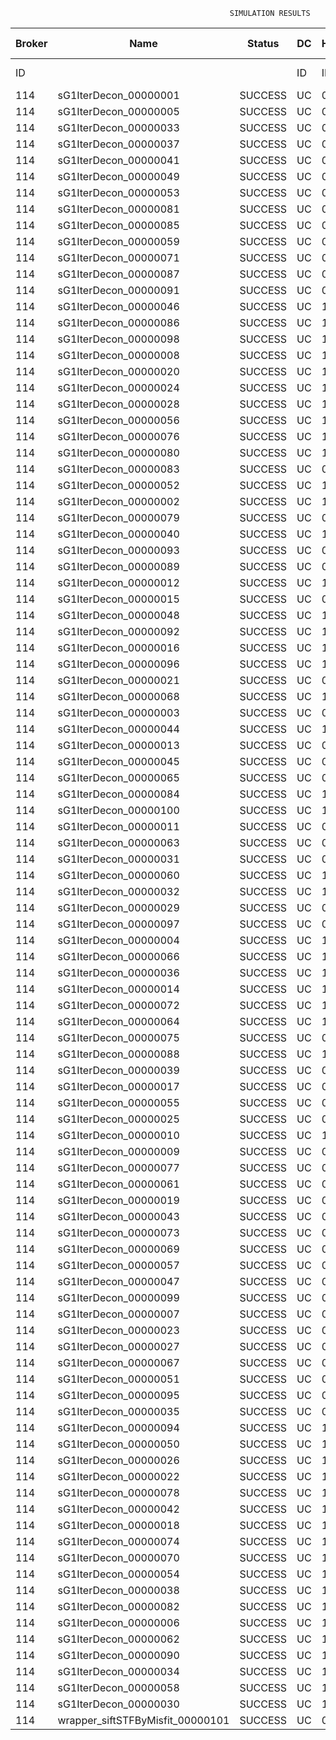 

                                                     SIMULATION RESULTS

|Broker|         Name         | Status|  DC  |Host|Host PEs |VM|   VM PEs|   VM MIPS|ActivityLen|StartTime|FinishTime|ExecTime
|------|----------------------|-------|------|----|---------|--|---------|----------|-----------|---------|----------|--------
|    ID|                      |       |    ID|  ID|CPU cores|ID|CPU cores|        MI|         MI|  Seconds|   Seconds| Seconds
|   114| sG1IterDecon_00000001|SUCCESS|    UC|   0|       12|456|        2|    1000.0|      56150| 133340.0|  134043.1|   703.1
|   114| sG1IterDecon_00000005|SUCCESS|    UC|   0|       12|456|        2|    1000.0|      56150| 133340.0|  134043.1|   703.1
|   114| sG1IterDecon_00000033|SUCCESS|    UC|   0|       12|456|        2|    1000.0|      56150| 133340.0|  134043.1|   703.1
|   114| sG1IterDecon_00000037|SUCCESS|    UC|   0|       12|456|        2|    1000.0|      56150| 133340.0|  134043.1|   703.1
|   114| sG1IterDecon_00000041|SUCCESS|    UC|   0|       12|456|        2|    1000.0|      56150| 133340.0|  134043.1|   703.1
|   114| sG1IterDecon_00000049|SUCCESS|    UC|   0|       12|456|        2|    1000.0|      56150| 133340.0|  134043.1|   703.1
|   114| sG1IterDecon_00000053|SUCCESS|    UC|   0|       12|456|        2|    1000.0|      56150| 133340.0|  134043.1|   703.1
|   114| sG1IterDecon_00000081|SUCCESS|    UC|   0|       12|456|        2|    1000.0|      56150| 133340.0|  134043.1|   703.1
|   114| sG1IterDecon_00000085|SUCCESS|    UC|   0|       12|456|        2|    1000.0|      56150| 133340.0|  134043.1|   703.1
|   114| sG1IterDecon_00000059|SUCCESS|    UC|   0|       12|458|        2|    1000.0|      56150| 133340.0|  134043.1|   703.1
|   114| sG1IterDecon_00000071|SUCCESS|    UC|   0|       12|458|        2|    1000.0|      56150| 133340.0|  134043.1|   703.1
|   114| sG1IterDecon_00000087|SUCCESS|    UC|   0|       12|458|        2|    1000.0|      56150| 133340.0|  134043.1|   703.1
|   114| sG1IterDecon_00000091|SUCCESS|    UC|   0|       12|458|        2|    1000.0|      56150| 133340.0|  134043.1|   703.1
|   114| sG1IterDecon_00000046|SUCCESS|    UC|   1|       12|457|        2|    1000.0|      56150| 133340.0|  134043.1|   703.1
|   114| sG1IterDecon_00000086|SUCCESS|    UC|   1|       12|457|        2|    1000.0|      56150| 133340.0|  134043.1|   703.1
|   114| sG1IterDecon_00000098|SUCCESS|    UC|   1|       12|457|        2|    1000.0|      56150| 133340.0|  134043.1|   703.1
|   114| sG1IterDecon_00000008|SUCCESS|    UC|   1|       12|459|        2|    1000.0|      56150| 133340.0|  134043.1|   703.1
|   114| sG1IterDecon_00000020|SUCCESS|    UC|   1|       12|459|        2|    1000.0|      56150| 133340.0|  134043.1|   703.1
|   114| sG1IterDecon_00000024|SUCCESS|    UC|   1|       12|459|        2|    1000.0|      56150| 133340.0|  134043.1|   703.1
|   114| sG1IterDecon_00000028|SUCCESS|    UC|   1|       12|459|        2|    1000.0|      56150| 133340.0|  134043.1|   703.1
|   114| sG1IterDecon_00000056|SUCCESS|    UC|   1|       12|459|        2|    1000.0|      56150| 133340.0|  134043.1|   703.1
|   114| sG1IterDecon_00000076|SUCCESS|    UC|   1|       12|459|        2|    1000.0|      56150| 133340.0|  134043.1|   703.1
|   114| sG1IterDecon_00000080|SUCCESS|    UC|   1|       12|459|        2|    1000.0|      56150| 133340.0|  134043.1|   703.1
|   114| sG1IterDecon_00000083|SUCCESS|    UC|   0|       12|458|        2|    1000.0|      59381| 133340.0|  134077.2|   737.2
|   114| sG1IterDecon_00000052|SUCCESS|    UC|   1|       12|459|        2|    1000.0|      61375| 133340.0|  134090.3|   750.3
|   114| sG1IterDecon_00000002|SUCCESS|    UC|   1|       12|457|        2|    1000.0|      60450| 133340.0|  134091.1|   751.1
|   114| sG1IterDecon_00000079|SUCCESS|    UC|   0|       12|458|        2|    1000.0|      83667| 133340.0|  134320.6|   980.6
|   114| sG1IterDecon_00000040|SUCCESS|    UC|   1|       12|459|        2|    1000.0|      91200| 133340.0|  134345.6|  1005.6
|   114| sG1IterDecon_00000093|SUCCESS|    UC|   0|       12|456|        2|    1000.0|      96311| 133340.0|  134364.9|  1024.9
|   114| sG1IterDecon_00000089|SUCCESS|    UC|   0|       12|456|        2|    1000.0|     115702| 133340.0|  134510.8|  1170.8
|   114| sG1IterDecon_00000012|SUCCESS|    UC|   1|       12|459|        2|    1000.0|     117306| 133340.0|  134554.6|  1214.6
|   114| sG1IterDecon_00000015|SUCCESS|    UC|   0|       12|458|        2|    1000.0|     115126| 133340.0|  134620.4|  1280.5
|   114| sG1IterDecon_00000048|SUCCESS|    UC|   1|       12|459|        2|    1000.0|     131219| 133340.0|  134659.5|  1319.5
|   114| sG1IterDecon_00000092|SUCCESS|    UC|   1|       12|459|        2|    1000.0|     135995| 133340.0|  134693.1|  1353.2
|   114| sG1IterDecon_00000016|SUCCESS|    UC|   1|       12|459|        2|    1000.0|     144034| 133340.0|  134745.7|  1405.7
|   114| sG1IterDecon_00000096|SUCCESS|    UC|   1|       12|459|        2|    1000.0|     146964| 133340.0|  134763.4|  1423.4
|   114| sG1IterDecon_00000021|SUCCESS|    UC|   0|       12|456|        2|    1000.0|     156382| 133340.0|  134797.6|  1457.6
|   114| sG1IterDecon_00000068|SUCCESS|    UC|   1|       12|459|        2|    1000.0|     162933| 133340.0|  134851.7|  1511.8
|   114| sG1IterDecon_00000003|SUCCESS|    UC|   0|       12|458|        2|    1000.0|     143490| 133340.0|  134876.3|  1536.3
|   114| sG1IterDecon_00000044|SUCCESS|    UC|   1|       12|459|        2|    1000.0|     168756| 133340.0|  134880.9|  1540.9
|   114| sG1IterDecon_00000013|SUCCESS|    UC|   0|       12|456|        2|    1000.0|     173487| 133340.0|  134909.5|  1569.6
|   114| sG1IterDecon_00000045|SUCCESS|    UC|   0|       12|456|        2|    1000.0|     193935| 133340.0|  135032.8|  1692.8
|   114| sG1IterDecon_00000065|SUCCESS|    UC|   0|       12|456|        2|    1000.0|     195345| 133340.0|  135040.6|  1700.7
|   114| sG1IterDecon_00000084|SUCCESS|    UC|   1|       12|459|        2|    1000.0|     231134| 133340.0|  135162.0|  1822.0
|   114| sG1IterDecon_00000100|SUCCESS|    UC|   1|       12|459|        2|    1000.0|     237950| 133340.0|  135189.3|  1849.3
|   114| sG1IterDecon_00000011|SUCCESS|    UC|   0|       12|458|        2|    1000.0|     182930| 133340.0|  135214.0|  1874.0
|   114| sG1IterDecon_00000063|SUCCESS|    UC|   0|       12|458|        2|    1000.0|     188230| 133340.0|  135256.4|  1916.4
|   114| sG1IterDecon_00000031|SUCCESS|    UC|   0|       12|458|        2|    1000.0|     190673| 133340.0|  135274.9|  1934.9
|   114| sG1IterDecon_00000060|SUCCESS|    UC|   1|       12|459|        2|    1000.0|     265578| 133340.0|  135286.3|  1946.4
|   114| sG1IterDecon_00000032|SUCCESS|    UC|   1|       12|459|        2|    1000.0|     270491| 133340.0|  135301.1|  1961.1
|   114| sG1IterDecon_00000029|SUCCESS|    UC|   0|       12|456|        2|    1000.0|     252025| 133340.0|  135324.4|  1984.4
|   114| sG1IterDecon_00000097|SUCCESS|    UC|   0|       12|456|        2|    1000.0|     274532| 133340.0|  135425.8|  2085.9
|   114| sG1IterDecon_00000004|SUCCESS|    UC|   1|       12|459|        2|    1000.0|     334964| 133340.0|  135462.4|  2122.4
|   114| sG1IterDecon_00000066|SUCCESS|    UC|   1|       12|457|        2|    1000.0|     190704| 133340.0|  135464.1|  2124.1
|   114| sG1IterDecon_00000036|SUCCESS|    UC|   1|       12|459|        2|    1000.0|     337139| 133340.0|  135466.7|  2126.7
|   114| sG1IterDecon_00000014|SUCCESS|    UC|   1|       12|457|        2|    1000.0|     197394| 133340.0|  135531.0|  2191.0
|   114| sG1IterDecon_00000072|SUCCESS|    UC|   1|       12|459|        2|    1000.0|     387256| 133340.0|  135542.0|  2202.1
|   114| sG1IterDecon_00000064|SUCCESS|    UC|   1|       12|459|        2|    1000.0|     394582| 133340.0|  135549.4|  2209.4
|   114| sG1IterDecon_00000075|SUCCESS|    UC|   0|       12|458|        2|    1000.0|     234888| 133340.0|  135586.6|  2246.6
|   114| sG1IterDecon_00000088|SUCCESS|    UC|   1|       12|459|        2|    1000.0|     467079| 133340.0|  135621.9|  2281.9
|   114| sG1IterDecon_00000039|SUCCESS|    UC|   0|       12|458|        2|    1000.0|     244204| 133340.0|  135647.6|  2307.6
|   114| sG1IterDecon_00000017|SUCCESS|    UC|   0|       12|456|        2|    1000.0|     341331| 133340.0|  135693.1|  2353.1
|   114| sG1IterDecon_00000055|SUCCESS|    UC|   0|       12|458|        2|    1000.0|     255737| 133340.0|  135717.1|  2377.1
|   114| sG1IterDecon_00000025|SUCCESS|    UC|   0|       12|456|        2|    1000.0|     358800| 133340.0|  135754.5|  2414.5
|   114| sG1IterDecon_00000010|SUCCESS|    UC|   1|       12|457|        2|    1000.0|     225339| 133340.0|  135797.6|  2457.7
|   114| sG1IterDecon_00000009|SUCCESS|    UC|   0|       12|456|        2|    1000.0|     391043| 133340.0|  135851.4|  2511.4
|   114| sG1IterDecon_00000077|SUCCESS|    UC|   0|       12|456|        2|    1000.0|     424669| 133340.0|  135935.5|  2595.5
|   114| sG1IterDecon_00000061|SUCCESS|    UC|   0|       12|456|        2|    1000.0|     449668| 133340.0|  135985.4|  2645.5
|   114| sG1IterDecon_00000019|SUCCESS|    UC|   0|       12|458|        2|    1000.0|     310565| 133340.0|  136020.3|  2680.3
|   114| sG1IterDecon_00000043|SUCCESS|    UC|   0|       12|458|        2|    1000.0|     315524| 133340.0|  136045.0|  2705.1
|   114| sG1IterDecon_00000073|SUCCESS|    UC|   0|       12|456|        2|    1000.0|     514833| 133340.0|  136083.4|  2743.4
|   114| sG1IterDecon_00000069|SUCCESS|    UC|   0|       12|456|        2|    1000.0|     517533| 133340.0|  136086.0|  2746.0
|   114| sG1IterDecon_00000057|SUCCESS|    UC|   0|       12|456|        2|    1000.0|     548071| 133340.0|  136116.7|  2776.7
|   114| sG1IterDecon_00000047|SUCCESS|    UC|   0|       12|458|        2|    1000.0|     378587| 133340.0|  136329.3|  2989.4
|   114| sG1IterDecon_00000099|SUCCESS|    UC|   0|       12|458|        2|    1000.0|     388369| 133340.0|  136368.4|  3028.5
|   114| sG1IterDecon_00000007|SUCCESS|    UC|   0|       12|458|        2|    1000.0|     417184| 133340.0|  136469.6|  3129.6
|   114| sG1IterDecon_00000023|SUCCESS|    UC|   0|       12|458|        2|    1000.0|     440432| 133340.0|  136539.5|  3199.5
|   114| sG1IterDecon_00000027|SUCCESS|    UC|   0|       12|458|        2|    1000.0|     452997| 133340.0|  136570.9|  3231.0
|   114| sG1IterDecon_00000067|SUCCESS|    UC|   0|       12|458|        2|    1000.0|     473732| 133340.0|  136612.4|  3272.4
|   114| sG1IterDecon_00000051|SUCCESS|    UC|   0|       12|458|        2|    1000.0|     478427| 133340.0|  136619.5|  3279.5
|   114| sG1IterDecon_00000095|SUCCESS|    UC|   0|       12|458|        2|    1000.0|     485151| 133340.0|  136626.3|  3286.3
|   114| sG1IterDecon_00000035|SUCCESS|    UC|   0|       12|458|        2|    1000.0|     493480| 133340.0|  136634.5|  3294.5
|   114| sG1IterDecon_00000094|SUCCESS|    UC|   1|       12|457|        2|    1000.0|     318396| 133340.0|  136636.7|  3296.7
|   114| sG1IterDecon_00000050|SUCCESS|    UC|   1|       12|457|        2|    1000.0|     318735| 133340.0|  136639.6|  3299.7
|   114| sG1IterDecon_00000026|SUCCESS|    UC|   1|       12|457|        2|    1000.0|     322630| 133340.0|  136670.8|  3330.8
|   114| sG1IterDecon_00000022|SUCCESS|    UC|   1|       12|457|        2|    1000.0|     357190| 133340.0|  136930.8|  3590.8
|   114| sG1IterDecon_00000078|SUCCESS|    UC|   1|       12|457|        2|    1000.0|     360476| 133340.0|  136953.9|  3614.0
|   114| sG1IterDecon_00000042|SUCCESS|    UC|   1|       12|457|        2|    1000.0|     368699| 133340.0|  137007.7|  3667.7
|   114| sG1IterDecon_00000018|SUCCESS|    UC|   1|       12|457|        2|    1000.0|     414263| 133340.0|  137282.3|  3942.3
|   114| sG1IterDecon_00000074|SUCCESS|    UC|   1|       12|457|        2|    1000.0|     424552| 133340.0|  137339.2|  3999.2
|   114| sG1IterDecon_00000070|SUCCESS|    UC|   1|       12|457|        2|    1000.0|     448310| 133340.0|  137458.0|  4118.0
|   114| sG1IterDecon_00000054|SUCCESS|    UC|   1|       12|457|        2|    1000.0|     450508| 133340.0|  137467.9|  4127.9
|   114| sG1IterDecon_00000038|SUCCESS|    UC|   1|       12|457|        2|    1000.0|     477933| 133340.0|  137577.7|  4237.7
|   114| sG1IterDecon_00000082|SUCCESS|    UC|   1|       12|457|        2|    1000.0|     479541| 133340.0|  137583.4|  4243.4
|   114| sG1IterDecon_00000006|SUCCESS|    UC|   1|       12|457|        2|    1000.0|     495411| 133340.0|  137631.0|  4291.1
|   114| sG1IterDecon_00000062|SUCCESS|    UC|   1|       12|457|        2|    1000.0|     512294| 133340.0|  137673.3|  4333.3
|   114| sG1IterDecon_00000090|SUCCESS|    UC|   1|       12|457|        2|    1000.0|     525791| 133340.0|  137700.3|  4360.3
|   114| sG1IterDecon_00000034|SUCCESS|    UC|   1|       12|457|        2|    1000.0|     550026| 133340.0|  137736.7|  4396.8
|   114| sG1IterDecon_00000058|SUCCESS|    UC|   1|       12|457|        2|    1000.0|     559233| 133340.0|  137746.0|  4406.0
|   114| sG1IterDecon_00000030|SUCCESS|    UC|   1|       12|457|        2|    1000.0|     560188| 133340.0|  137746.9|  4406.9
|   114|wrapper_siftSTFByMisfit_00000101|SUCCESS|    UC|   0|       12|456|        2|    1000.0|      13510| 137746.9|  137760.4|    13.5

